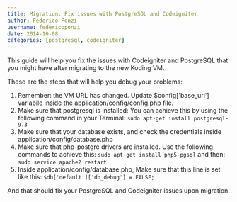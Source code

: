 ```yaml
---
title: Migration: Fix issues with PostgreSQL and Codeigniter
author: Federico Ponzi
username: federicoponzi
date: 2014-10-08
categories: [postgresql, codeigniter]
---
```


This guide will help you fix the issues with Codeigniter and PostgreSQL that you might have after migrating to the new Koding VM.

These are the steps that will help you debug your problems:

 1. Remember: the VM URL has changed. Update $config['base_url'] variabile inside the application/config/config.php file.
 2. Make sure that postgresql is installed: You can achieve this by using the following command in your Terminal:
    ```sudo apt-get install postgresql-9.3 ```
 3. Make sure that your database exists, and check the credentials inside application/config/database.php
 4. Make sure that php-postgre drivers are installed. Use the following commands to achieve this: 
    ```sudo apt-get install php5-pgsql```
    and then: 
	```sudo service apache2 restart```
 5. Inside application/config/database.php, Make sure that this line is set like this:
    ```$db['default']['db_debug'] = FALSE;```

And that should fix your PostgreSQL and Codeigniter issues upon migration.
